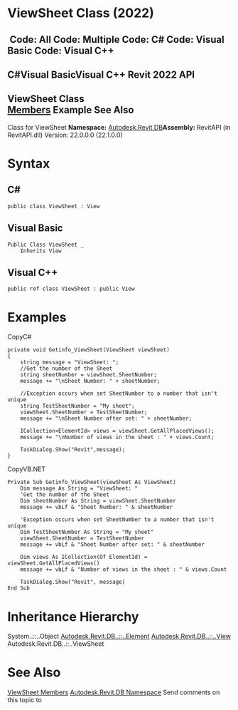 # ViewSheet Class (2022)

﻿
 Code: All Code: Multiple Code: C# Code: Visual Basic Code: Visual C++   
---  
C#Visual BasicVisual C++
Revit 2022 API  
---  
ViewSheet Class  
[Members](7277b883-39d8-ac3d-9237-dc10c7d99d64.md "ViewSheet Members") Example See Also  
---  
Class for ViewSheet 
**Namespace:** [Autodesk.Revit.DB](87546ba7-461b-c646-cbb1-2cb8f5bff8b2.md "Autodesk.Revit.DB Namespace")**Assembly:** RevitAPI (in RevitAPI.dll) Version: 22.0.0.0 (22.1.0.0)
# Syntax
C#  
---  
```text
public class ViewSheet : View
```
  
Visual Basic  
---  
```text
Public Class ViewSheet _
	Inherits View
```
  
Visual C++  
---  
```text
public ref class ViewSheet : public View
```
  
# Examples
CopyC#
```text
private void Getinfo_ViewSheet(ViewSheet viewSheet)
{
    string message = "ViewSheet: ";
    //Get the number of the Sheet
    string sheetNumber = viewSheet.SheetNumber;
    message += "\nSheet Number: " + sheetNumber;

    //Exception occurs when set SheetNumber to a number that isn't unique
    string TestSheetNumber = "My sheet";
    viewSheet.SheetNumber = TestSheetNumber;
    message += "\nSheet Number after set: " + sheetNumber;

    ICollection<ElementId> views = viewSheet.GetAllPlacedViews();
    message += "\nNumber of views in the sheet : " + views.Count;

    TaskDialog.Show("Revit",message);
}
```

CopyVB.NET
```text
Private Sub Getinfo_ViewSheet(viewSheet As ViewSheet)
    Dim message As String = "ViewSheet: "
    'Get the number of the Sheet
    Dim sheetNumber As String = viewSheet.SheetNumber
    message += vbLf & "Sheet Number: " & sheetNumber

    'Exception occurs when set SheetNumber to a number that isn't unique
    Dim TestSheetNumber As String = "My sheet"
    viewSheet.SheetNumber = TestSheetNumber
    message += vbLf & "Sheet Number after set: " & sheetNumber

    Dim views As ICollection(Of ElementId) = viewSheet.GetAllPlacedViews()
    message += vbLf & "Number of views in the sheet : " & views.Count

    TaskDialog.Show("Revit", message)
End Sub
```

# Inheritance Hierarchy
System..::..Object [Autodesk.Revit.DB..::..Element](eb16114f-69ea-f4de-0d0d-f7388b105a16.md "Element Class") [Autodesk.Revit.DB..::..View](fb92a4e7-f3a7-ef14-e631-342179b18de9.md "View Class") Autodesk.Revit.DB..::..ViewSheet
# See Also
[ViewSheet Members](7277b883-39d8-ac3d-9237-dc10c7d99d64.md "ViewSheet Members")
[Autodesk.Revit.DB Namespace](87546ba7-461b-c646-cbb1-2cb8f5bff8b2.md "Autodesk.Revit.DB Namespace")
Send comments on this topic to 